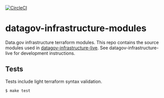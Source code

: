 [![CircleCI](https://circleci.com/gh/GSA/datagov-infrastructure-modules.svg?style=svg)](https://circleci.com/gh/GSA/datagov-infrastructure-modules)

# datagov-infrastructure-modules

Data.gov infrastructure terraform modules. This repo contains the source modules
used in
[datagov-infrastructure-live](https://github.com/GSA/datagov-infrastructure-live). See datagov-infrastructure-live for development instructions.


## Tests

Tests include light terraform syntax validation.

    $ make test
